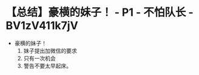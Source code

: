 # 【总结】豪横的妹子！ - P1 - 不怕队长 - BV1zV411k7jV

-   豪横的妹子！
    1.  妹子提出加微信的要求
    2.  只有一次机会
    3.  警告不要太早起床。